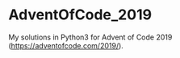 # AdventOfCode_2019
My solutions in Python3 for Advent of Code 2019 (https://adventofcode.com/2019/).
